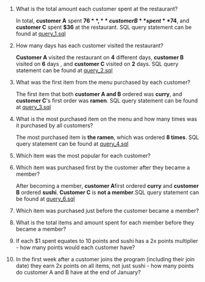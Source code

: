 1. What is the total amount each customer spent at the restaurant?

    In total, **customer A** spent **$76**, **customer B** spent **$74**, and **customer C** spent **$36** at the restaurant. SQL query statement can be found at [query_1.sql](query_1.sql)

2. How many days has each customer visited the restaurant?

    **Customer A** visited the restaurant on **4** different days, **customer B** visited on **6** days , and **customer C** visited on **2** days. SQL query statement can be found at [query_2.sql](query_2.sql)


3. What was the first item from the menu purchased by each customer?

    The first item that both **customer A and B** ordered was **curry**, and **customer C**'s first order was **ramen**. SQL query statement can be found at [query_3.sql](query_3.sql)

4. What is the most purchased item on the menu and how many times was it purchased by all customers?

    The most purchased item is **the ramen**, which was ordered **8 times**. SQL query statement can be found at [query_4.sql](query_4.sql)

5. Which item was the most popular for each customer?

     

6. Which item was purchased first by the customer after they became a member?

    After becoming a member, **customer A**first ordered **curry** and **customer B** ordered **sushi**. **Customer C** is **not a member**.SQL query statement can be found at [query_6.sql](query_6.sql)

7. Which item was purchased just before the customer became a member?
8. What is the total items and amount spent for each member before they became a member?
9. If each $1 spent equates to 10 points and sushi has a 2x points multiplier - how many points would each customer have?
10. In the first week after a customer joins the program (including their join date) they earn 2x points on all items, not just sushi - how many points do customer A and B have at the end of January?